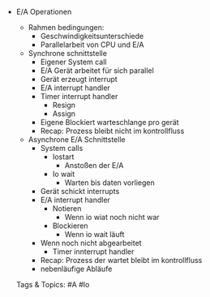 - E/A  Operationen
  - Rahmen bedingungen:
    - Geschwindigkeitsunterschiede
    - Parallelarbeit von CPU und E/A
  - Synchrone schnittstelle
    - Eigener System call
    - E/A Gerät  arbeitet für sich parallel
    - Gerät erzeugt interrupt
    - E/A interrupt handler
    - Timer interrupt handler
      - Resign
      - Assign
    - Eigene Blockiert warteschlange pro gerät
    - Recap: Prozess bleibt nicht im kontrollfluss
  - Asynchrone E/A Schnittstelle
    - System calls
      - Iostart
        - Anstoßen der E/A
      - Io wait
        - Warten bis daten vorliegen
    - Gerät schickt interrupts
    - E/A interrupt handler
      - Notieren 
        - Wenn io wiat noch nicht war
      - Blockieren
        - Wenn io wait läuft
    - Wenn noch nicht abgearbeitet
      - Timer innterrupt handler
    - Recap: Prozess der wartet bleibt im kontrollfluss
    - nebenläufige Abläufe

   Tags & Topics:
   #A
   #Io